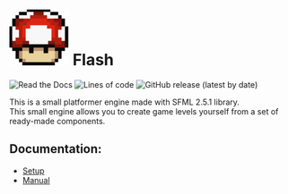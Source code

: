  # ![mush](docs/images/mushroom.png) Flash
 ![Read the Docs](https://img.shields.io/readthedocs/docs)
 ![Lines of code](https://img.shields.io/tokei/lines/github/bwormguy/flash)
 ![GitHub release (latest by date)](https://img.shields.io/github/v/release/bwormguy/flash)  

  This is a small platformer engine made with SFML 2.5.1 library.  
  This small engine allows you to create game levels yourself from a set of ready-made components.

 ## Documentation:
 * [Setup](docs/setup/ProgramSetup.md)
 * [Manual](docs/manual/Manual.md)
